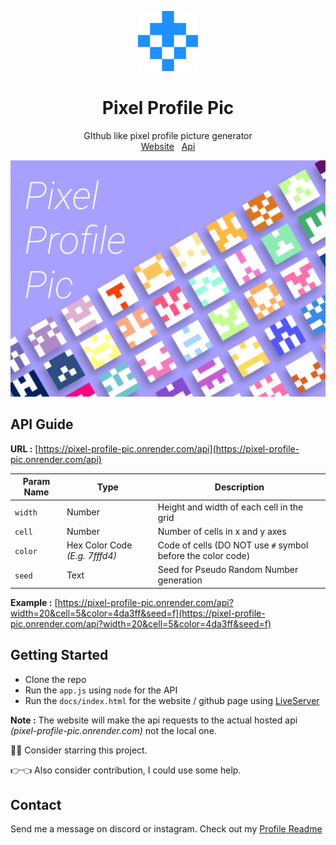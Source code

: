 <p align="center">
  <img src="https://github.com/captainayan/pixel-profile-pic/blob/main/logo.png?raw=true" width="96px"/>
  <h1 align="center">Pixel Profile Pic</h1>
  <p align="center">
    GIthub like pixel profile picture generator
    <br />
    <a href="https://captainayan.github.io/pixel-profile-pic">Website</a> &nbsp;
    <a href="https://pixel-profile-pic.onrender.com/api">Api</a>
  </p>
</p>

![Poster](https://github.com/captainayan/pixel-profile-pic/blob/main/poster.png?raw=true)

## API Guide
**URL :** [https://pixel-profile-pic.onrender.com/api](https://pixel-profile-pic.onrender.com/api)

Param Name | Type | Description |
--- | --- | --- |
`width` | Number | Height and width of each cell in the grid
`cell` | Number | Number of cells in x and y axes
`color` | Hex Color Code *(E.g. 7fffd4)* | Code of cells (DO NOT use `#` symbol before the color code)
`seed` | Text | Seed for Pseudo Random Number generation

**Example :** [https://pixel-profile-pic.onrender.com/api?width=20&cell=5&color=4da3ff&seed=f](https://pixel-profile-pic.onrender.com/api?width=20&cell=5&color=4da3ff&seed=f)

## Getting Started
- Clone the repo
- Run the `app.js` using `node` for the API
- Run the `docs/index.html` for the website / github page using [LiveServer](https://marketplace.visualstudio.com/items?itemName=ritwickdey.LiveServer)

**Note :** The website will make the api requests to the actual hosted api *(pixel-profile-pic.onrender.com)* not the local one.

🙏🥺 Consider starring this project.

👉👈 Also consider contribution, I could use some help.

## Contact
Send me a message on discord or instagram. Check out my [Profile Readme](https://github.com/captainAyan)
